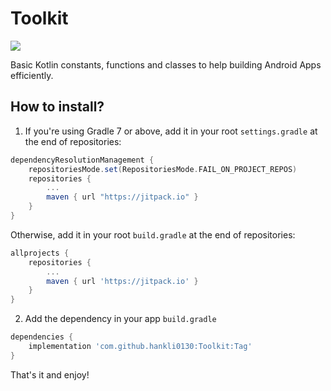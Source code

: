 # Toolkit

[![](https://jitpack.io/v/hankli0130/Toolkit.svg)](https://jitpack.io/#hankli0130/Toolkit)

Basic Kotlin constants, functions and classes to help building Android Apps efficiently.

## How to install?

1. If you're using Gradle 7 or above, add it in your root `settings.gradle` at the end of
   repositories:

``` gradle
dependencyResolutionManagement {
    repositoriesMode.set(RepositoriesMode.FAIL_ON_PROJECT_REPOS)
    repositories {
        ...
        maven { url "https://jitpack.io" }
    }
}
```

Otherwise, add it in your root `build.gradle` at the end of repositories:

``` gradle
allprojects {
    repositories {
        ...
        maven { url 'https://jitpack.io' }
	}
}
```

2. Add the dependency in your app `build.gradle`

``` gradle
dependencies {
    implementation 'com.github.hankli0130:Toolkit:Tag'
}
```

That's it and enjoy!